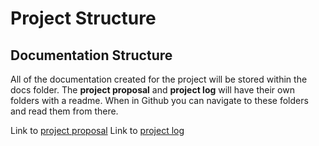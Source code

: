 # Project Structure
## Documentation Structure 
All of the documentation created for the project will be stored within the docs folder. The **project proposal** and **project log** will have their own folders with a readme. When in Github you can navigate to these folders and read them from there. 

Link to [project proposal](https://github.com/cstainsby/B-Onion/tree/main/docs/project-proposal)
Link to [project log](https://github.com/cstainsby/B-Onion/tree/main/docs/project-log)
